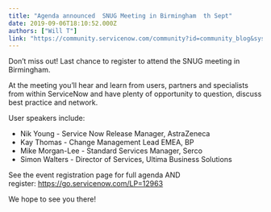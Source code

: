 ```yaml
---
title: "Agenda announced  SNUG Meeting in Birmingham  th Sept"
date: 2019-09-06T18:10:52.000Z
authors: ["Will T"]
link: "https://community.servicenow.com/community?id=community_blog&sys_id=d4d43f58db7bff4813b5fb24399619fc"
---
```

<p>Don’t miss out! Last chance to register to attend the SNUG meeting in Birmingham.</p>
<p>At the meeting you’ll hear and learn from users, partners and specialists from within ServiceNow and have plenty of opportunity to question, discuss best practice and network.</p>
<p>User speakers include:</p>
<ul><li>Nik Young - Service Now Release Manager, AstraZeneca</li><li>Kay Thomas - Change Management Lead EMEA, BP</li><li>Mike Morgan-Lee - Standard Services Manager, Serco</li><li>Simon Walters - Director of Services, Ultima Business Solutions</li></ul>
<p>See the event registration page for full agenda AND register: <a href="https://go.servicenow.com/LP&#61;12963" rel="nofollow">https://go.servicenow.com/LP&#61;12963</a></p>
<p>We hope to see you there!</p>